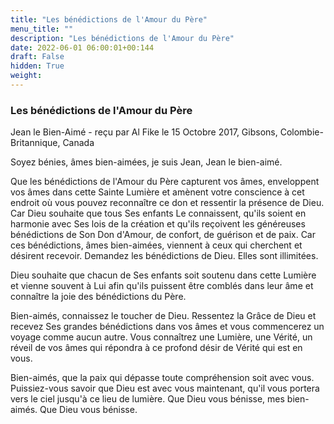 ```yaml
---
title: "Les bénédictions de l'Amour du Père"
menu_title: ""
description: "Les bénédictions de l'Amour du Père"
date: 2022-06-01 06:00:01+00:144
draft: False
hidden: True
weight:
---
```

### Les bénédictions de l'Amour du Père

Jean le Bien-Aimé - reçu par Al Fike le 15 Octobre 2017, Gibsons, Colombie-Britannique, Canada

Soyez bénies, âmes bien-aimées, je suis Jean, Jean le bien-aimé.

Que les bénédictions de l'Amour du Père capturent vos âmes, enveloppent vos âmes dans cette Sainte Lumière et amènent votre conscience à cet endroit où vous pouvez reconnaître ce don et ressentir la présence de Dieu. Car Dieu souhaite que tous Ses enfants Le connaissent, qu'ils soient en harmonie avec Ses lois de la création et qu'ils reçoivent les généreuses bénédictions de Son Don d'Amour, de confort, de guérison et de paix. Car ces bénédictions, âmes bien-aimées, viennent à ceux qui cherchent et désirent recevoir. Demandez les bénédictions de Dieu. Elles sont illimitées.

Dieu souhaite que chacun de Ses enfants soit soutenu dans cette Lumière et vienne souvent à Lui afin qu'ils puissent être comblés dans leur âme et connaître la joie des bénédictions du Père.

Bien-aimés, connaissez le toucher de Dieu. Ressentez la Grâce de Dieu et recevez Ses grandes bénédictions dans vos âmes et vous commencerez un voyage comme aucun autre. Vous connaîtrez une Lumière, une Vérité, un réveil de vos âmes qui répondra à ce profond désir de Vérité qui est en vous.

Bien-aimés, que la paix qui dépasse toute compréhension soit avec vous. Puissiez-vous savoir que Dieu est avec vous maintenant, qu'il vous portera vers le ciel jusqu'à ce lieu de lumière. Que Dieu vous bénisse, mes bien-aimés. Que Dieu vous bénisse.


